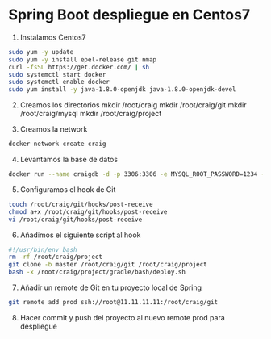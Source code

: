 # Spring Boot despliegue en Centos7

1. Instalamos Centos7
```bash
sudo yum -y update
sudo yum -y install epel-release git nmap
curl -fsSL https://get.docker.com/ | sh
sudo systemctl start docker
sudo systemctl enable docker
sudo yum install -y java-1.8.0-openjdk java-1.8.0-openjdk-devel
```

2. Creamos los directorios
mkdir /root/craig
mkdir /root/craig/git
mkdir /root/craig/mysql
mkdir /root/craig/project

3. Creamos la network
```sh
docker network create craig 
```

4. Levantamos la base de datos
```bash
docker run --name craigdb -d -p 3306:3306 -e MYSQL_ROOT_PASSWORD=1234 -e MYSQL_DATABASE=craigdb --restart always --network craig -v /root/craig/mysql:/var/lib/mysql mariadb --character-set-server=utf8 --collation-server=utf8_general_ci
```

5. Configuramos el hook de Git
```bash
touch /root/craig/git/hooks/post-receive
chmod a+x /root/craig/git/hooks/post-receive
vi /root/craig/git/hooks/post-receive
```

6. Añadimos el siguiente script al hook
```bash
#!/usr/bin/env bash
rm -rf /root/craig/project
git clone -b master /root/craig/git /root/craig/project
bash -x /root/craig/project/gradle/bash/deploy.sh
```

7. Añadir un remote de Git en tu proyecto local de Spring
```bash
git remote add prod ssh://root@11.11.11.11:/root/craig/git
```

8. Hacer commit y push del proyecto al nuevo remote prod para despliegue